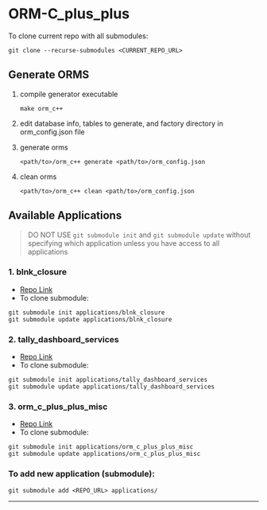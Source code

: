 # ORM-C_plus_plus

To clone current repo with all submodules:
```
git clone --recurse-submodules <CURRENT_REPO_URL>
```

## Generate ORMS

1. compile generator executable

    `make orm_c++`
2. edit database info, tables to generate, and factory directory in orm_config.json file
3. generate orms

    `<path/to>/orm_c++ generate <path/to>/orm_config.json`
4. clean orms

    `<path/to>/orm_c++ clean <path/to>/orm_config.json`


## Available Applications

> DO NOT USE `git submodule init` and `git submodule update` without specifying which application unless you have access to all applications

### 1. blnk_closure

- [Repo Link](https://github.com/blnk-ai/blnk_closure)
- To clone submodule:
```
git submodule init applications/blnk_closure
git submodule update applications/blnk_closure
```

### 2. tally_dashboard_services

- [Repo Link](https://github.com/blnk-ai/tally_dashboard_services)
- To clone submodule:
```
git submodule init applications/tally_dashboard_services
git submodule update applications/tally_dashboard_services
```

### 3. orm_c_plus_plus_misc

- [Repo Link](https://github.com/blnk-ai/orm_c_plus_plus_misc)
- To clone submodule:
```
git submodule init applications/orm_c_plus_plus_misc
git submodule update applications/orm_c_plus_plus_misc
```
### To add new application (submodule):

```
git submodule add <REPO_URL> applications/
```

---